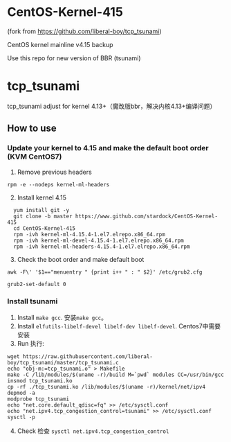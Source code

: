 # CentOS-Kernel-415

(fork from https://github.com/liberal-boy/tcp_tsunami)

CentOS kernel mainline v4.15 backup 

Use this repo for new version of BBR (tsunami)


# tcp_tsunami
tcp_tsunami adjust for kernel 4.13+（魔改版bbr，解决内核4.13+编译问题）
## How to use

### Update your kernel to 4.15 and make the default boot order (KVM CentOS7)
1. Remove previous headers

  `rpm -e --nodeps kernel-ml-headers`
  
2. Install kernel 4.15
```
  yum install git -y
  git clone -b master https://www.github.com/stardock/CentOS-Kernel-415
  cd CentOS-Kernel-415
  rpm -ivh kernel-ml-4.15.4-1.el7.elrepo.x86_64.rpm
  rpm -ivh kernel-ml-devel-4.15.4-1.el7.elrepo.x86_64.rpm
  rpm -ivh kernel-ml-headers-4.15.4-1.el7.elrepo.x86_64.rpm
```
3. Check the boot order and make default boot

  `awk -F\' '$1=="menuentry " {print i++ " : " $2}' /etc/grub2.cfg`
  
  `grub2-set-default 0`

### Install tsunami

1. Install `make gcc`. 安装`make gcc`。
2. Install `elfutils-libelf-devel libelf-dev libelf-devel`. Centos7中需要安装
3. Run 执行:
```
wget https://raw.githubusercontent.com/liberal-boy/tcp_tsunami/master/tcp_tsunami.c
echo "obj-m:=tcp_tsunami.o" > Makefile
make -C /lib/modules/$(uname -r)/build M=`pwd` modules CC=/usr/bin/gcc
insmod tcp_tsunami.ko
cp -rf ./tcp_tsunami.ko /lib/modules/$(uname -r)/kernel/net/ipv4
depmod -a
modprobe tcp_tsunami
echo "net.core.default_qdisc=fq" >> /etc/sysctl.conf
echo "net.ipv4.tcp_congestion_control=tsunami" >> /etc/sysctl.conf
sysctl -p
```
4. Check 检查 `sysctl net.ipv4.tcp_congestion_control`

